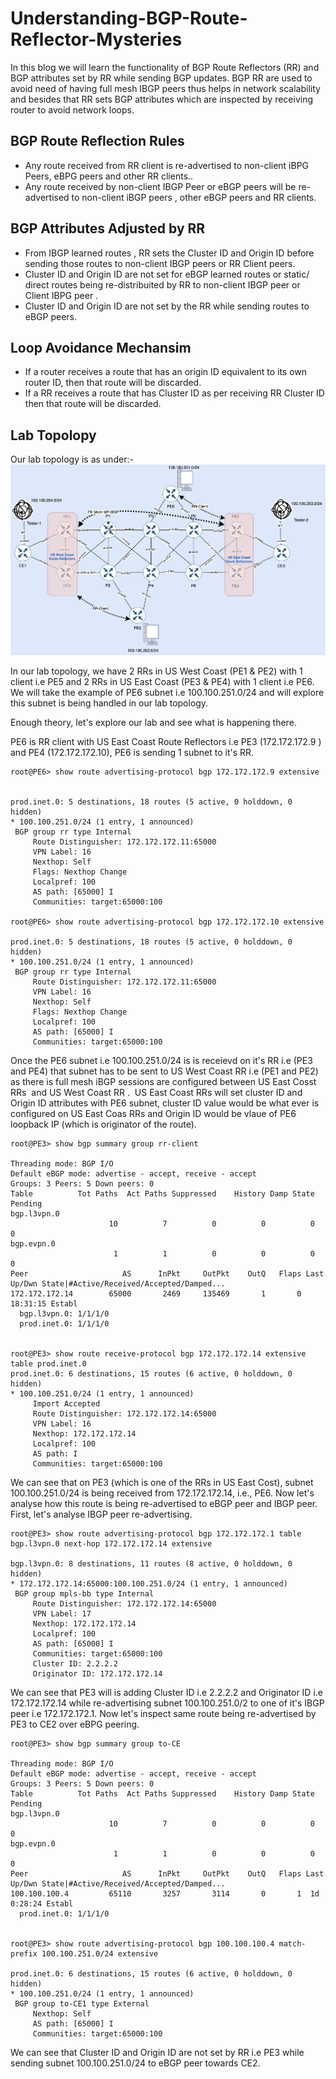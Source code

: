 # Understanding-BGP-Route-Reflector-Mysteries
In this blog we will learn the functionality of BGP Route Reflectors (RR) and BGP attributes set by RR while sending BGP updates. BGP RR are used to avoid need of having full mesh IBGP peers thus helps in network scalability  and besides that RR sets BGP attributes which are inspected by receiving  router to avoid network loops. 

## BGP Route Reflection Rules 
* Any route received from RR client is re-advertised to non-client iBPG Peers, eBPG peers and other RR clients.. 
* Any route received by non-client IBGP Peer or eBGP peers will be re-advertised to non-client iBGP peers  , other eBGP peers and RR clients. 

## BGP Attributes Adjusted by RR
* From IBGP learned routes , RR sets the Cluster ID and Origin ID before sending those routes to non-client IBGP peers or RR Client peers. 
* Cluster ID and Origin ID are not set for eBGP learned routes or static/ direct routes being re-distribuited by RR to non-client IBGP peer or Client IBPG peer . 
* Cluster ID and Origin ID are not set by the RR while sending routes to eBGP peers.

## Loop Avoidance Mechansim 
* If a router receives a route that has an origin ID equivalent to its own router ID, then that route will be discarded.
* If a RR receives a route that has Cluster ID  as per receiving RR Cluster ID then that route will be discarded. 

## Lab Topolopy 
Our lab topology is as under:-
![lab](./images/lab.png)

In our lab topology, we have 2 RRs in US West Coast (PE1 & PE2) with 1 client i.e PE5 and 2 RRs in US East Coast (PE3 & PE4) with 1 client i.e PE6.  We will take the example of PE6 subnet i.e 100.100.251.0/24 and will explore this subnet is being handled in our lab topology.

Enough theory, let's explore our lab and see what is happening there. 

PE6 is RR client with US East Coast Route Reflectors i.e PE3 (172.172.172.9 ) and PE4 (172.172.172.10), PE6 is sending 1 subnet to it's RR. 

```
root@PE6> show route advertising-protocol bgp 172.172.172.9 extensive 


prod.inet.0: 5 destinations, 18 routes (5 active, 0 holddown, 0 hidden)
* 100.100.251.0/24 (1 entry, 1 announced)
 BGP group rr type Internal
     Route Distinguisher: 172.172.172.11:65000
     VPN Label: 16
     Nexthop: Self
     Flags: Nexthop Change
     Localpref: 100
     AS path: [65000] I 
     Communities: target:65000:100

root@PE6> show route advertising-protocol bgp 172.172.172.10 extensive   

prod.inet.0: 5 destinations, 18 routes (5 active, 0 holddown, 0 hidden)
* 100.100.251.0/24 (1 entry, 1 announced)
 BGP group rr type Internal
     Route Distinguisher: 172.172.172.11:65000
     VPN Label: 16
     Nexthop: Self
     Flags: Nexthop Change
     Localpref: 100
     AS path: [65000] I 
     Communities: target:65000:100
```
Once the PE6 subnet i.e 100.100.251.0/24 is is receievd on it's RR i.e (PE3 and PE4) that subnet has to be sent to US West Coast RR i.e (PE1 and PE2) as there is full mesh iBGP sessions are configured between US East Cosst RRs  and US West Coast RR .  US East Coast RRs will set cluster ID and Origin ID attributes with PE6 subnet, cluster ID value would be what ever is configured on US East Coas RRs and Origin ID would be vlaue of PE6 loopback IP (which is originator of the route). 


```
root@PE3> show bgp summary group rr-client 

Threading mode: BGP I/O
Default eBGP mode: advertise - accept, receive - accept
Groups: 3 Peers: 5 Down peers: 0
Table          Tot Paths  Act Paths Suppressed    History Damp State    Pending
bgp.l3vpn.0          
                      10          7          0          0          0          0
bgp.evpn.0           
                       1          1          0          0          0          0
Peer                     AS      InPkt     OutPkt    OutQ   Flaps Last Up/Dwn State|#Active/Received/Accepted/Damped...
172.172.172.14        65000       2469     135469       1       0    18:31:15 Establ
  bgp.l3vpn.0: 1/1/1/0
  prod.inet.0: 1/1/1/0


root@PE3> show route receive-protocol bgp 172.172.172.14 extensive table prod.inet.0 
prod.inet.0: 6 destinations, 15 routes (6 active, 0 holddown, 0 hidden)
* 100.100.251.0/24 (1 entry, 1 announced)
     Import Accepted
     Route Distinguisher: 172.172.172.14:65000
     VPN Label: 16
     Nexthop: 172.172.172.14
     Localpref: 100
     AS path: I 
     Communities: target:65000:100

```

We can see that on PE3 (which is one of the RRs in US East Cost), subnet 100.100.251.0/24 is being received from 172.172.172.14, i.e., PE6. Now let's analyse how this route is being re-advertised to eBGP peer and IBGP peer. First, let's analyse IBGP peer re-advertising.


```
root@PE3> show route advertising-protocol bgp 172.172.172.1 table bgp.l3vpn.0 next-hop 172.172.172.14 extensive 

bgp.l3vpn.0: 8 destinations, 11 routes (8 active, 0 holddown, 0 hidden)
* 172.172.172.14:65000:100.100.251.0/24 (1 entry, 1 announced)
 BGP group mpls-bb type Internal
     Route Distinguisher: 172.172.172.14:65000
     VPN Label: 17
     Nexthop: 172.172.172.14
     Localpref: 100
     AS path: [65000] I 
     Communities: target:65000:100
     Cluster ID: 2.2.2.2
     Originator ID: 172.172.172.14

```
We can see that PE3 will is adding Cluster ID i.e 2.2.2.2 and Originator ID i.e 172.172.172.14 while re-advertising subnet 100.100.251.0/2 to one of it's IBGP peer i.e 172.172.172.1. Now let's inspect same route being re-advertised by PE3 to CE2 over eBPG peering.


```
root@PE3> show bgp summary group to-CE

Threading mode: BGP I/O
Default eBGP mode: advertise - accept, receive - accept
Groups: 3 Peers: 5 Down peers: 0
Table          Tot Paths  Act Paths Suppressed    History Damp State    Pending
bgp.l3vpn.0          
                      10          7          0          0          0          0
bgp.evpn.0           
                       1          1          0          0          0          0
Peer                     AS      InPkt     OutPkt    OutQ   Flaps Last Up/Dwn State|#Active/Received/Accepted/Damped...
100.100.100.4         65110       3257       3114       0       1  1d 0:28:24 Establ
  prod.inet.0: 1/1/1/0


root@PE3> show route advertising-protocol bgp 100.100.100.4 match-prefix 100.100.251.0/24 extensive 

prod.inet.0: 6 destinations, 15 routes (6 active, 0 holddown, 0 hidden)
* 100.100.251.0/24 (1 entry, 1 announced)
 BGP group to-CE1 type External
     Nexthop: Self
     AS path: [65000] I 
     Communities: target:65000:100
```

We can see that Cluster ID and Origin ID are not set by RR i.e PE3 while sending subnet 100.100.251.0/24 to eBGP peer towards CE2.
